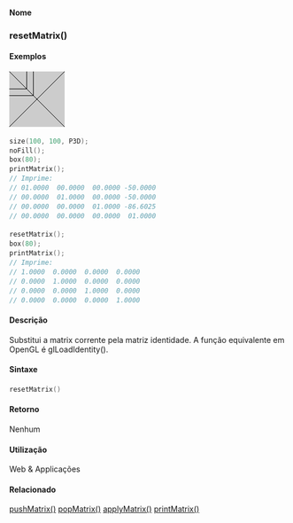 
#### Nome
### resetMatrix()

#### Exemplos
<img border="0" height="100" src="media/resetMatrix_.gif" width="100"/>

```pde
size(100, 100, P3D); 
noFill(); 
box(80); 
printMatrix(); 
// Imprime: 
// 01.0000  00.0000  00.0000 -50.0000 
// 00.0000  01.0000  00.0000 -50.0000 
// 00.0000  00.0000  01.0000 -86.6025 
// 00.0000  00.0000  00.0000  01.0000 
 
resetMatrix(); 
box(80); 
printMatrix(); 
// Imprime: 
// 1.0000  0.0000  0.0000  0.0000 
// 0.0000  1.0000  0.0000  0.0000 
// 0.0000  0.0000  1.0000  0.0000 
// 0.0000  0.0000  0.0000  1.0000 

```

#### Descrição
Substitui a matrix corrente pela matriz identidade. A função equivalente em OpenGL é glLoadIdentity().

#### Sintaxe
```pde
resetMatrix()

```

#### Retorno

	
Nenhum

#### Utilização

	
Web & Applicações

#### Relacionado
[pushMatrix()](pushMatrix_
)
[popMatrix()](popMatrix_
)
[applyMatrix()](applyMatrix_
)
[printMatrix()](printMatrix_
)


